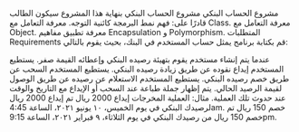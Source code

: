 مشروع الحساب البنكي
مشروع الحساب البنكي
بنهاية هذا المشروع سيكون الطالب قادرًا على:
فهم نمط البرمجة كائنية التوجه.
معرفة التعامل مع Class.
معرفة التعامل مع Object.
معرفة تطبيق مفاهيم Encapsulation و Polymorphism.
المتطلبات Requirements
قم بكتابة برنامج يمثل حساب المستخدم في البنك، بحيث يقوم بالتالي:

عندما يتم إنشاء مستخدم يقوم بتهيئة رصيده البنكي وإعطائه القيمة صفر.
يستطيع المستخدم إيداع نقوده عن طريق زيادة رصيده البنكي.
يستطيع المستخدم السحب عن طريق خصم رصيده البنكي.
يستطيع المستخدم الاستعلام عن رصيده عن طريق الوصول لقيمة الرصيد الحالي.
يتم إظهار جملة طباعة عند السحب أو الإيداع مع التاريخ والوقت عند حدوث تلك العملية.
مثال:
العملية	المخرجات
إيداع 2000 ريال	تم إيداع 2000 ريال لرصيدك البنكي في يوم الخميس، ١٠ يونيو ٢٠٢١، الساعة 4:45am.
خصم 150 ريال	تم خصم 150 ريال من رصيدك البنكي في يوم الثلاثاء، ٩ فبراير ٢٠٢١، الساعة 9:15pm.
